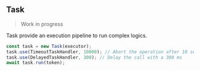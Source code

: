 
## Task<T>

> Work in progress

Task provide an execution pipeline to run complex logics.

```typescript
const task = new Task(executor);
task.use(TimeoutTaskHandler, 10000); // Abort the operation after 10 sec
task.use(DelayedTaskHandler, 300); // Delay the call with a 300 ms
await task.run(token);
```
